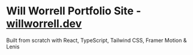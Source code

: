 # Will Worrell Portfolio Site - [willworrell.dev](https://willworrell.dev)
Built from scratch with React, TypeScript, Tailwind CSS, Framer Motion & Lenis


